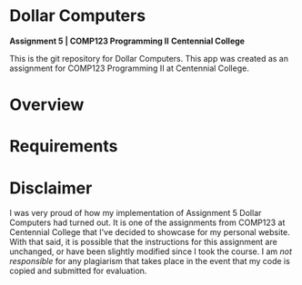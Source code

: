 # Dollar Computers

**Assignment 5 | COMP123 Programming II**
**Centennial College**

This is the git repository for Dollar Computers. This app was created as an 
assignment for COMP123 Programming II at Centennial College.

# Overview

# Requirements

# Disclaimer

I was very proud of how my implementation of Assignment 5 Dollar Computers had 
turned out. It is one of the assignments from COMP123 at Centennial College that 
I've decided to showcase for my personal website. With that said, it is possible 
that the instructions for this assignment are unchanged, or have been slightly 
modified since I took the course. I am _not responsible_ for any plagiarism that 
takes place in the event that my code is copied and submitted for evaluation.